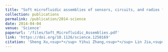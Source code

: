 ```yaml
---
title: "Soft microfluidic assemblies of sensors, circuits, and radios for the skin"
collection: publications
permalink: /publication/2014-science
date: 2014-04-04
venue: 'Science'
paperurl: '/files/Soft_Microfluidic_Assemblies.pdf'
link: 'https://doi.org/10.1126/science.1250169'
citation: 'Sheng Xu,<sup>*</sup> Yihui Zhang,<sup>*</sup> Lin Jia,<sup>*</sup> Kyle E. Mathewson,<sup>*</sup> Kyung-In Jang, Jeonghyun Kim, Haoran Fu, Xian Huang, Pranav Chava, Renhan Wang, Sanat Bhole, Lizhe Wang, Yoon Joo Na, Yue Guan, <b>Matthew Flavin</b>, Zheshen Han, Yonggang Huang, John A. Rogers. &quot;Soft microfluidic assemblies of sensors, circuits, and radios for the skin.&quot; in <i>Science</i> vol. 344, no. 6179, pp. 70-74, Apr. 2014.'
---
```


